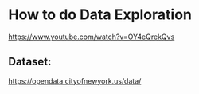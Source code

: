 


# How to do Data Exploration
https://www.youtube.com/watch?v=OY4eQrekQvs

## Dataset:
https://opendata.cityofnewyork.us/data/